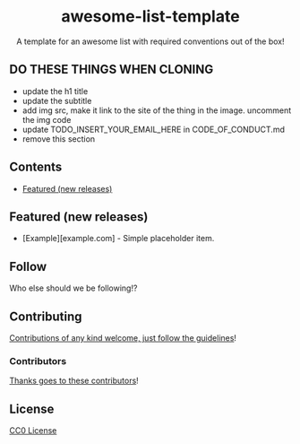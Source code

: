 <div align="center">

<!-- title -->

# awesome-list-template

<!-- subtitle -->

A template for an awesome list with required conventions out of the box!

<!-- image -->

<!-- <a href="" target="_blank" rel="noopener noreferrer">
  <img src="" />
</a> -->

</div>

## DO THESE THINGS WHEN CLONING

- update the h1 title
- update the subtitle
- add img src, make it link to the site of the thing in the image. uncomment the img code
- update TODO_INSERT_YOUR_EMAIL_HERE in CODE_OF_CONDUCT.md
- remove this section

<!-- TOC -->

## Contents

- [Featured (new releases)][featured-content]

<!-- CONTENT -->

## Featured (new releases)

- [Example][example.com] - Simple placeholder item.

<!-- END CONTENT -->

## Follow

<!-- list people worth following on social sites (twitter, linkedin, github, youtube etc.) -->

Who else should we be following!?

## Contributing

[Contributions of any kind welcome, just follow the guidelines][contributing]!

### Contributors

[Thanks goes to these contributors][contributors]!

## License

[CC0 License][license]

<!-- LINKS -->
<!-- toc -->

[featured-content]: #featured-new-releases

<!-- content -->

[example]: https://example.com

<!-- end content -->

[contributing]: contributing.md
[contributors]: /graphs/contributors
[license]: LICENSE
